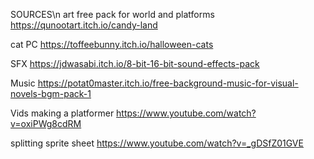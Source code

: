 SOURCES\n
art 
free pack for world and platforms
https://qunootart.itch.io/candy-land

cat PC
https://toffeebunny.itch.io/halloween-cats

SFX
https://jdwasabi.itch.io/8-bit-16-bit-sound-effects-pack

Music
https://potat0master.itch.io/free-background-music-for-visual-novels-bgm-pack-1

Vids
making a platformer
https://www.youtube.com/watch?v=oxiPWg8cdRM

splitting sprite sheet
https://www.youtube.com/watch?v=_gDSfZ01GVE 

